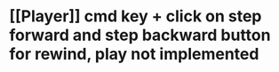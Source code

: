 #   [[Player]] cmd key + click on step forward and step backward button for rewind, play not implemented